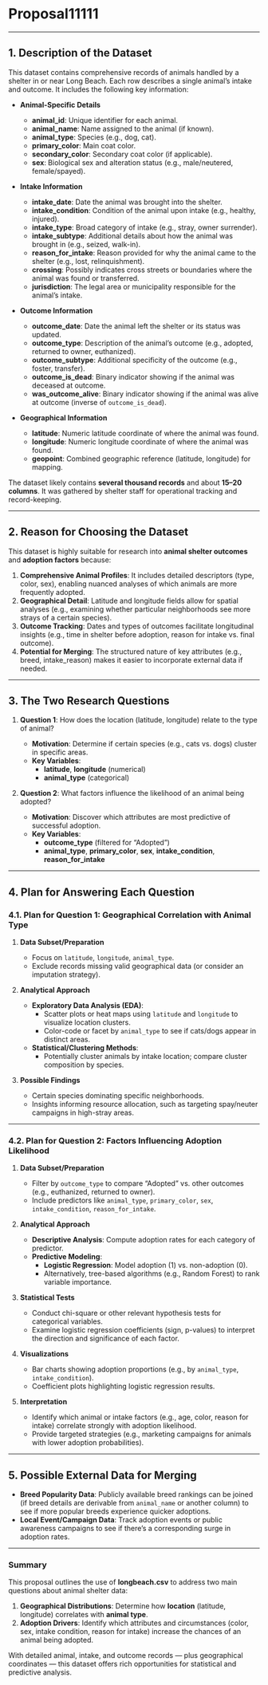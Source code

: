 # Proposal11111

---

## 1. Description of the Dataset

This dataset contains comprehensive records of animals handled by a shelter in or near Long Beach. Each row describes a single animal’s intake and outcome. It includes the following key information:

- **Animal-Specific Details**  
  - **animal_id**: Unique identifier for each animal.  
  - **animal_name**: Name assigned to the animal (if known).  
  - **animal_type**: Species (e.g., dog, cat).  
  - **primary_color**: Main coat color.  
  - **secondary_color**: Secondary coat color (if applicable).  
  - **sex**: Biological sex and alteration status (e.g., male/neutered, female/spayed).

- **Intake Information**  
  - **intake_date**: Date the animal was brought into the shelter.  
  - **intake_condition**: Condition of the animal upon intake (e.g., healthy, injured).  
  - **intake_type**: Broad category of intake (e.g., stray, owner surrender).  
  - **intake_subtype**: Additional details about how the animal was brought in (e.g., seized, walk-in).  
  - **reason_for_intake**: Reason provided for why the animal came to the shelter (e.g., lost, relinquishment).  
  - **crossing**: Possibly indicates cross streets or boundaries where the animal was found or transferred.  
  - **jurisdiction**: The legal area or municipality responsible for the animal’s intake.

- **Outcome Information**  
  - **outcome_date**: Date the animal left the shelter or its status was updated.  
  - **outcome_type**: Description of the animal’s outcome (e.g., adopted, returned to owner, euthanized).  
  - **outcome_subtype**: Additional specificity of the outcome (e.g., foster, transfer).  
  - **outcome_is_dead**: Binary indicator showing if the animal was deceased at outcome.  
  - **was_outcome_alive**: Binary indicator showing if the animal was alive at outcome (inverse of `outcome_is_dead`).

- **Geographical Information**  
  - **latitude**: Numeric latitude coordinate of where the animal was found.  
  - **longitude**: Numeric longitude coordinate of where the animal was found.  
  - **geopoint**: Combined geographic reference (latitude, longitude) for mapping.

The dataset likely contains **several thousand records** and about **15–20 columns**. It was gathered by shelter staff for operational tracking and record-keeping.

---

## 2. Reason for Choosing the Dataset

This dataset is highly suitable for research into **animal shelter outcomes** and **adoption factors** because:

1. **Comprehensive Animal Profiles**: It includes detailed descriptors (type, color, sex), enabling nuanced analyses of which animals are more frequently adopted.  
2. **Geographical Detail**: Latitude and longitude fields allow for spatial analyses (e.g., examining whether particular neighborhoods see more strays of a certain species).  
3. **Outcome Tracking**: Dates and types of outcomes facilitate longitudinal insights (e.g., time in shelter before adoption, reason for intake vs. final outcome).  
4. **Potential for Merging**: The structured nature of key attributes (e.g., breed, intake_reason) makes it easier to incorporate external data if needed.

---

## 3. The Two Research Questions

1. **Question 1**: How does the location (latitude, longitude) relate to the type of animal?  
   - **Motivation**: Determine if certain species (e.g., cats vs. dogs) cluster in specific areas.  
   - **Key Variables**:  
     - **latitude**, **longitude** (numerical)  
     - **animal_type** (categorical)

2. **Question 2**: What factors influence the likelihood of an animal being adopted?  
   - **Motivation**: Discover which attributes are most predictive of successful adoption.  
   - **Key Variables**:  
     - **outcome_type** (filtered for “Adopted”)  
     - **animal_type**, **primary_color**, **sex**, **intake_condition**, **reason_for_intake**

---

## 4. Plan for Answering Each Question

### 4.1. Plan for Question 1: Geographical Correlation with Animal Type

1. **Data Subset/Preparation**  
   - Focus on `latitude`, `longitude`, `animal_type`.  
   - Exclude records missing valid geographical data (or consider an imputation strategy).

2. **Analytical Approach**  
   - **Exploratory Data Analysis (EDA)**:  
     - Scatter plots or heat maps using `latitude` and `longitude` to visualize location clusters.  
     - Color-code or facet by `animal_type` to see if cats/dogs appear in distinct areas.  
   - **Statistical/Clustering Methods**:  
     - Potentially cluster animals by intake location; compare cluster composition by species.

3. **Possible Findings**  
   - Certain species dominating specific neighborhoods.  
   - Insights informing resource allocation, such as targeting spay/neuter campaigns in high-stray areas.

---

### 4.2. Plan for Question 2: Factors Influencing Adoption Likelihood

1. **Data Subset/Preparation**  
   - Filter by `outcome_type` to compare “Adopted” vs. other outcomes (e.g., euthanized, returned to owner).  
   - Include predictors like `animal_type`, `primary_color`, `sex`, `intake_condition`, `reason_for_intake`.

2. **Analytical Approach**  
   - **Descriptive Analysis**: Compute adoption rates for each category of predictor.  
   - **Predictive Modeling**:  
     - **Logistic Regression**: Model adoption (1) vs. non-adoption (0).  
     - Alternatively, tree-based algorithms (e.g., Random Forest) to rank variable importance.

3. **Statistical Tests**  
   - Conduct chi-square or other relevant hypothesis tests for categorical variables.  
   - Examine logistic regression coefficients (sign, p-values) to interpret the direction and significance of each factor.

4. **Visualizations**  
   - Bar charts showing adoption proportions (e.g., by `animal_type`, `intake_condition`).  
   - Coefficient plots highlighting logistic regression results.

5. **Interpretation**  
   - Identify which animal or intake factors (e.g., age, color, reason for intake) correlate strongly with adoption likelihood.  
   - Provide targeted strategies (e.g., marketing campaigns for animals with lower adoption probabilities).

---

## 5. Possible External Data for Merging

- **Breed Popularity Data**: Publicly available breed rankings can be joined (if breed details are derivable from `animal_name` or another column) to see if more popular breeds experience quicker adoptions.  
- **Local Event/Campaign Data**: Track adoption events or public awareness campaigns to see if there’s a corresponding surge in adoption rates.

---

### Summary

This proposal outlines the use of **longbeach.csv** to address two main questions about animal shelter data:

1. **Geographical Distributions**: Determine how **location** (latitude, longitude) correlates with **animal type**.  
2. **Adoption Drivers**: Identify which attributes and circumstances (color, sex, intake condition, reason for intake) increase the chances of an animal being adopted.

With detailed animal, intake, and outcome records — plus geographical coordinates — this dataset offers rich opportunities for statistical and predictive analysis.  
